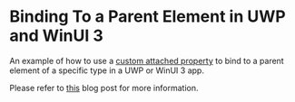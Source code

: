 # Binding To a Parent Element in UWP and WinUI 3

An example of how to use a [custom attached property](https://docs.microsoft.com/en-us/windows/uwp/xaml-platform/custom-attached-properties?WT.mc_id=WD-MVP-5001077) to bind to a parent element of a specific type in a UWP or WinUI 3 app.

Please refer to [this](https://magnusmontin.wordpress.com/2022/01/20/bind-to-a-parent-element-in-winui-3) blog post for more information.